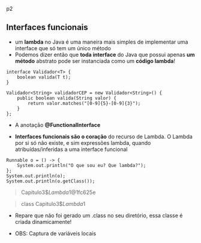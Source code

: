 p2

## Interfaces funcionais
- um **lambda** no Java é uma maneira mais simples de implementar uma interface que só tem um único método
- Podemos dizer então que **toda interface** do Java que possui apenas **um método** abstrato pode ser instanciada como um **código lambda**!

```
interface Validador<T> {
    boolean valida(T t);
}

Validador<String> validadorCEP = new Validador<String>() {
    public boolean valida(String valor) {
        return valor.matches("[0-9]{5}-[0-9]{3}");
    }
};
```

- A anotação **@FunctionalInterface**

- **Interfaces funcionais são o coração** do recurso de Lambda. O Lambda por si só não existe, e sim expressões lambda, quando atribuídas/inferidas a uma interface funcional

```
Runnable o = () -> {
    System.out.println("O que sou eu? Que lambda?");
};
System.out.println(o);
System.out.println(o.getClass());   
```
> Capitulo3$$Lambda$1@1fc625e

> class Capitulo3$$Lambda$1

- Repare que não foi gerado um .class no seu diretório, essa classe é criada dinamicamente!

- OBS: Captura de variáveis locais